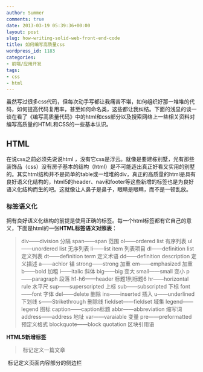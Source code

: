 ```yaml
---
author: Summer
comments: true
date: 2013-03-19 05:39:36+00:00
layout: post
slug: how-writing-solid-web-front-end-code
title: 如何编写高质量css
wordpress_id: 1183
categories:
- 前端/应用开发
tags:
- css
- html
---
```


虽然写过很多css代码，但每次动手写都让我痛苦不堪，如何组织好那一堆堆的代码，如何提高代码复用率，甚至如何命名类，这些都让我纠结。下面的浅显的谈一谈在看了《编写高质量代码》中的html和css部分以及搜索网络上一些相关资料对编写高质量的HTML和CSS的一些基本认识。


## HTML


在说css之前必须先说说html ，没有它css是浮云。就像是要建栋别墅，光有那些装饰品（css）没有房子基本的结构（html）是不可能造出真正好看又实用的别墅的。其实html结构并不是简单的table或一堆堆的div，真正的高质量的html是具有良好语义化结构的，html5的header、nav和footer等这些新增的标签也是为良好语义化结构而生的吧。这就像让人鼻子是鼻子，眼睛是眼睛，而不是一顿乱放。


### 标签语义化


拥有良好语义化结构的前提是使用正确的标签。每一个html标签都有它自己的意义，下面是html的一张**HTML标签语义对照表**：


> div——division 分隔
span——span 范围
ol——ordered list 有序列表
ul——unordered list 无序列表
li——list item 列表项目
dl——definition list 定义列表
dt——definition term 定义术语
dd——definition description 定义描述
a——achlor 锚
strong——strong 加重
em——emphasized 加重
b——bold 加粗
i——italic 斜体
big——big 变大
small——small 变小
p——paragraph 段落
h1-h6——header 标题1到标题6
hr——horizontal rule 水平尺
sup——superscripted 上标
sub——subscripted 下标
font——font 字体
del——delete 删除
ins——inserted 插入
u——underlined 下划线
s——Strikethrough 删除线
fieldset——fieldset 域集
legend——legend 图标
caption——caption标题
abbr——abbreviation 缩写词
address——address 地址
var——varaiable 变量
pre——preformatted 预定义格式
blockquote——block quotation 区块引用语


**HTML5新增标签**


> <article> 标记定义一篇文章
<aside> 标记定义页面内容部分的侧边栏
<audio> 标记定义音频内容
<canvas> 标记定义图片
<command> 标记定义一个命令按钮
<datalist> 标记定义一个下拉列表
<details> 标记定义一个元素的详细内容
<dialog> 标记定义一个对话框(会话框)
<embed> 标记定义外部的可交互的内容或插件
<figure> 标记定义一组媒体内容以及它们的标题<footer> 标记定义一个页面或一个区域的底部
<header> 标记定义一个页面或一个区域的头部
<hgroup> 标记定义文件中一个区块的相关信息
<keygen> 标记定义表单里一个生成的键值
<mark> 标记定义有标记的文本
<meter> 标记定义 measurement within a
predefined range
<nav> 标记定义导航链接
<output> 标记定义一些输出类型
<progress> 标记定义任务的过程
<rp> 标记是用在Ruby annotations 告诉那些不支持 Ruby元素的浏览器如何去显示
<rt> 标记定义对ruby
annotations的解释
<ruby> 标记定义 ruby annotations.
<section> 标记定义一个区域
<source> 标记定义媒体资源
<time> 标记定义一个日期/时间
<video> 标记定义一个视频


现在我知道了每个标签的含义，那我怎么知道我的html语义是否良好？最好的办法是去掉css，去掉样式，看结构是否良好。可以在给网页布局时先把html写好，再去写相应的样式。没有样式的网页应该也具有良好的可读性。


## CSS


最开始写css就是看见什么写什么，从来不会想它还需要好好组织，最后代码一堆一堆，自己看着就头晕，发现兼容问题也是这里补补那里补补，毫无章法可言。现在才发现，css也是一门大学问。


### css结构


如何组织好css让代码结构更清晰、复用率更高？这需要有良好的css结构。 比较常见组织css的方法：base.css+common.css+page.css base层位于三者的最底层，提供CSS Reset和粒度最小的通用类——原子类，这一层的css可以被任何网站应用。 common层定义组件类，像button、标题栏这样特定的样式，这些组件类可以供整个网站使用. page层是相对于网站某个页面特有的样式，像主页可能就跟其他页面的样式有很大不同，你可以定义一个专用于首页的css（如index.css）。 不过话说回来，如果网站规模不大，我们也就没有必要把这些css分成三个文件（这样会增加请求数），可以把所有css统一放在一个文件里甚至html头部。不过我们还是需要规规矩矩地把它按照base、common、page这样的层级排列，并写上相应注释。


### css模块化


css模块化的目的是把具有相同样式的css组织起来，提高css的重用率。划分模块应该保证类的单一职责。**模块应在保证数量尽可能少的原则下，做到尽可能的简单，以提高重用率。 ** 举个例子： 我们来看一下新浪博客首页的四个列表，我们可以把这四个列表划分成两个完全一样的两大块（方形和圈）；但是我们发现其实这两大块中间的列表部分的样式其实是一样的，所以可以做如下调整。

![1-1](/wp-content/uploads/2013/03/1-1.png)

看下图，我们按照圈、箭头和方形所标注的三块内容就划分了三个不同的模块，这样每个模块的样式几乎是一样的（当然除了每个列表的名称），把列表作为一个模块单独出来。 ![1-2](/wp-content/uploads/2013/03/1-2.png)


### css命名


css命名也是一门学问。骆驼命名法和划线命名法的结合是不错的选择。骆驼命名法是从第二个单词开始首字母大写（如listItem、articleList）；划线命名法是每个单词用“_”或“-”分开（如list-item、article——list）。 我们可以用：**骆驼命名法用于区别不同单词，划线用于表明从属关系。 ** item属于list的子项目所以写成list_item的形式，articleList是指文章列表没有从属关系。最近看到一种BEM命名法，有兴趣的童鞋可以通过这篇文章了解一下《[BEM思想之彻底弄清BEM语法](http://www.w3cplus.com/css/mindbemding-getting-your-head-round-bem-syntax.html)》 当有很多相似但又不完全相同的模块时我们是给每一块加上不同的类然后使用css技巧把相同的部分提取出来（继承），还是让多个类组合成我们想要的效果呢？建议是多用组合，少用继承。


### css编码风格——多行式和一行式


多行式的编码风格可读性更强，但增加了css文件行数增大文件大小。一行式可读性稍差，但有效减少文件行数有利于提高开发速度。


### css兼容问题


我经常感觉被IE6“坑”，它会时不时给你些小惊喜。其实不止IE6，每个浏览器都有它特殊的一面。

补充阅读： 《[IE6下的几大灵异事件](http://www.oschina.net/question/179699_83795)》 《[最全的CSS浏览器兼容问题](http://68design.net/Web-Guide/HTMLCSS/37154-1.html)》 《[主流浏览器的Hack写法](http://www.w3cplus.com/css/browser-hacks.html)》


